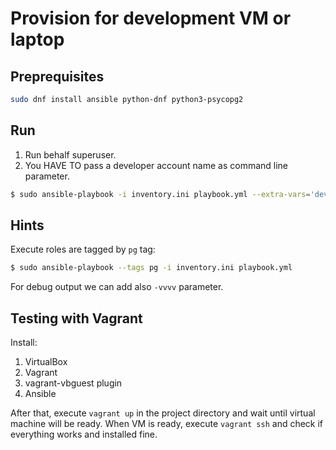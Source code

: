 # Provision for development VM or laptop

## Preprequisites

```bash
sudo dnf install ansible python-dnf python3-psycopg2
```

## Run

1. Run behalf superuser.
2. You HAVE TO pass a developer account name as command line parameter.

```bash
$ sudo ansible-playbook -i inventory.ini playbook.yml --extra-vars='dev_user=johndoe'
```

## Hints

Execute roles are tagged by `pg` tag:

```bash
$ sudo ansible-playbook --tags pg -i inventory.ini playbook.yml
```

For debug output we can add also `-vvvv` parameter.

## Testing with Vagrant

Install:

1. VirtualBox
2. Vagrant
3. vagrant-vbguest plugin
4. Ansible

After that, execute `vagrant up` in the project directory and wait until virtual machine will be ready.
When VM is ready, execute `vagrant ssh` and check if everything works and installed fine.
